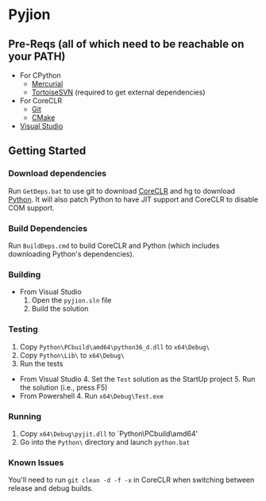 # Pyjion

## Pre-Reqs (all of which need to be reachable on your PATH)
* For CPython
  * [Mercurial](https://mercurial.selenic.com/)
  * [TortoiseSVN](http://tortoisesvn.net/) (required to get external dependencies)
* For CoreCLR
  * [Git](http://www.git-scm.com/)
  * [CMake](http://www.cmake.org/)
* [Visual Studio](https://www.visualstudio.com/)

## Getting Started

### Download dependencies
Run `GetDeps.bat` to use git to download [CoreCLR](https://github.com/dotnet/coreclr) and hg to download [Python](https://hg.python.org/cpython).  It will also patch Python to have JIT support and CoreCLR to disable COM support.

### Build Dependencies
Run `BuildDeps.cmd` to build CoreCLR and Python (which includes downloading Python's dependencies).

### Building
* From Visual Studio
  1. Open the `pyjion.sln` file
  2. Build the solution

### Testing
1. Copy `Python\PCbuild\amd64\python36_d.dll` to `x64\Debug\`
2. Copy `Python\Lib\` to `x64\Debug\`
3. Run the tests
  * From Visual Studio
    4. Set the `Test` solution as the StartUp project
    5. Run the solution (i.e., press F5)
  * From Powershell
    4. Run `x64\Debug\Test.exe`

### Running
1. Copy `x64\Debug\pyjit.dll` to `Python\PCbuild\amd64\'
2. Go into the `Python\` directory and launch `python.bat`


### Known Issues
You'll need to run `git clean -d -f -x` in CoreCLR when switching between release and debug builds.